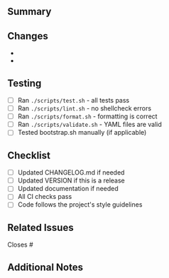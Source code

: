 ## Summary

<!-- Brief description of what this PR does -->

## Changes

<!-- List the key changes made in this PR -->
-
-

## Testing

<!-- How was this tested? -->
- [ ] Ran `./scripts/test.sh` - all tests pass
- [ ] Ran `./scripts/lint.sh` - no shellcheck errors
- [ ] Ran `./scripts/format.sh` - formatting is correct
- [ ] Ran `./scripts/validate.sh` - YAML files are valid
- [ ] Tested bootstrap.sh manually (if applicable)

## Checklist

- [ ] Updated CHANGELOG.md if needed
- [ ] Updated VERSION if this is a release
- [ ] Updated documentation if needed
- [ ] All CI checks pass
- [ ] Code follows the project's style guidelines

## Related Issues

<!-- Link any related issues here -->
Closes #

## Additional Notes

<!-- Any additional context or notes for reviewers -->
